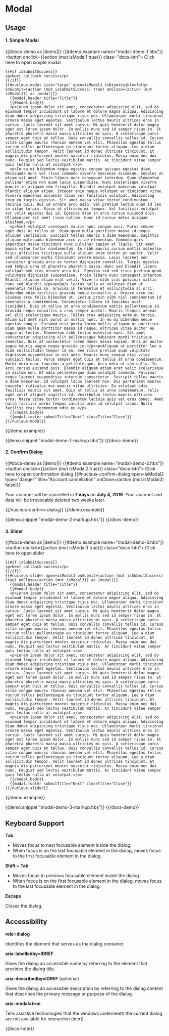 

# Modal

## Usage

#### 1. Simple Modal

{{#docs-demo as |demo|}}
  {{#demo.example name="modal-demo-1.hbs"}}
    <button onclick={{action (mut isModal1 true)}} class="docs-btn">
      Click here to open simple modal
    </button>

    {{#if isSubmitSuccess}}
    <p>Next callback success</p>
    {{/if}}
    {{#nucleus-modal size="large" open=isModal1 isDismissible=false onSubmit=(action (mut isSubmitSuccess) true) onClose=(action (mut isModal1)) as |modal|}}
      {{modal.header title="Title"}}
      {{#modal.body}}
      <p>Lorem ipsum dolor sit amet, consectetur adipiscing elit, sed do eiusmod tempor incididunt ut labore et dolore magna aliqua. Adipiscing diam donec adipiscing tristique risus nec. Ullamcorper morbi tincidunt ornare massa eget egestas. Vestibulum lectus mauris ultrices eros in cursus. Justo laoreet sit amet cursus. Mi quis hendrerit dolor magna eget est lorem ipsum dolor. In mollis nunc sed id semper risus in. Et pharetra pharetra massa massa ultricies mi quis. A scelerisque purus semper eget duis at tellus. Duis convallis convallis tellus id. Cursus vitae congue mauris rhoncus aenean vel elit. Phasellus egestas tellus rutrum tellus pellentesque eu tincidunt tortor aliquam. Leo a diam sollicitudin tempor. Velit laoreet id donec ultrices tincidunt. Et magnis dis parturient montes nascetur ridiculus. Massa enim nec dui nunc. Feugiat sed lectus vestibulum mattis. Ac tincidunt vitae semper quis lectus nulla at volutpat.</p>
      <p>In eu mi bibendum neque egestas congue quisque egestas diam. Malesuada nunc vel risus commodo viverra maecenas accumsan. Sodales ut etiam sit amet. Proin libero nunc consequat interdum. Quam elementum pulvinar etiam non quam lacus suspendisse. Nunc scelerisque viverra mauris in aliquam sem fringilla. Blandit volutpat maecenas volutpat blandit aliquam etiam. Integer enim neque volutpat ac tincidunt vitae. Viverra maecenas accumsan lacus vel facilisis volutpat. Adipiscing enim eu turpis egestas. Sit amet massa vitae tortor condimentum lacinia quis. Dui id ornare arcu odio. Vel pretium lectus quam id leo in vitae turpis. Risus at ultrices mi tempus. Vel facilisis volutpat est velit egestas dui id. Egestas diam in arcu cursus euismod quis. Ullamcorper sit amet risus nullam. Nunc id cursus metus aliquam eleifend.</p>
      <p>Amet volutpat consequat mauris nunc congue nisi. Purus semper eget duis at tellus at. Diam quam nulla porttitor massa id neque aliquam vestibulum. Suscipit tellus mauris a diam maecenas. Sagittis aliquam malesuada bibendum arcu vitae elementum. Commodo quis imperdiet massa tincidunt nunc pulvinar sapien et ligula. Sit amet massa vitae tortor condimentum. In nibh mauris cursus mattis molestie. Risus ultricies tristique nulla aliquet enim tortor at auctor. Velit sed ullamcorper morbi tincidunt ornare massa. Lacus laoreet non curabitur gravida arcu ac tortor dignissim convallis. Turpis egestas sed tempus urna et pharetra pharetra massa. Nunc sed blandit libero volutpat sed cras ornare arcu dui. Egestas sed sed risus pretium quam vulputate dignissim suspendisse. Proin libero nunc consequat interdum. Blandit aliquam etiam erat velit. Viverra nibh cras pulvinar mattis nunc sed blandit.</p><p>Quis lectus nulla at volutpat diam ut venenatis tellus in. Gravida in fermentum et sollicitudin ac orci. Bibendum enim facilisis gravida neque convallis a. Ornare arcu dui vivamus arcu felis bibendum ut. Lectus proin nibh nisl condimentum id venenatis a condimentum. Consectetur libero id faucibus nisl tincidunt. Duis at tellus at urna condimentum mattis pellentesque id. Gravida neque convallis a cras semper auctor. Mauris rhoncus aenean vel elit scelerisque mauris. Tellus cras adipiscing enim eu turpis. Etiam sit amet nisl purus in mollis nunc. In eu mi bibendum neque egestas congue. Euismod nisi porta lorem mollis aliquam ut porttitor. Diam quam nulla porttitor massa id neque. Ultrices vitae auctor eu augue ut lectus. Elementum nibh tellus molestie nunc. Sit amet consectetur adipiscing elit pellentesque habitant morbi tristique senectus. Duis at consectetur lorem donec massa sapien. Orci ac auctor augue mauris augue neque gravida in.</p><p>Aliquam ut porttitor leo a diam sollicitudin tempor id eu. Sed risus pretium quam vulputate dignissim suspendisse in est ante. Mauris nunc congue nisi vitae suscipit tellus. Purus semper eget duis at tellus at urna condimentum. Morbi enim nunc faucibus a pellentesque. Arcu odio ut sem nulla. In arcu cursus euismod quis. Blandit aliquam etiam erat velit scelerisque in dictum non. Et odio pellentesque diam volutpat commodo. Pulvinar neque laoreet suspendisse interdum consectetur. Suscipit tellus mauris a diam maecenas. Id volutpat lacus laoreet non. Dis parturient montes nascetur ridiculus mus mauris vitae ultricies. Eu volutpat odio facilisis mauris sit amet. Duis at tellus at urna condimentum. Felis eget velit aliquet sagittis id. Vestibulum lectus mauris ultrices eros. Massa vitae tortor condimentum lacinia quis vel eros donec. Amet nulla facilisi morbi tempus iaculis urna id volutpat lacus. Nulla facilisi cras fermentum odio eu.</p>
      {{/modal.body}}
      {{modal.footer submitTitle="Next" closeTitle="Close"}}
    {{/nucleus-modal}}
  {{/demo.example}}

  {{demo.snippet "modal-demo-1-markup.hbs"}}
{{/docs-demo}}

#### 2. Confirm Dialog

{{#docs-demo as |demo|}}
  {{#demo.example name="modal-demo-2.hbs"}}
    <button onclick={{action (mut isModal2 true)}} class="docs-btn">
      Click here to open confirmation dialog
    </button>
    {{#nucleus-confirm-dialog open=isModal2 type="danger" title="Account cancellation" onClose=(action (mut isModal2) false)}}
      <p>Your account will be cancelled in <b>7 days</b> on <b>July 4, 2019</b>. Your account and data will be irrevocably deleted two weeks later.</p>
    {{/nucleus-confirm-dialog}}
  {{/demo.example}}

  {{demo.snippet "modal-demo-2-markup.hbs"}}
{{/docs-demo}}

#### 3. Slider

{{#docs-demo as |demo|}}
  {{#demo.example name="modal-demo-3.hbs"}}
    <button onclick={{action (mut isModal3 true)}} class="docs-btn">
      Click here to open slider
    </button>

    {{#if isSubmitSuccess}}
    <p>Next callback success</p>
    {{/if}}
    {{#nucleus-slider open=isModal3 onSubmit=(action (mut isSubmitSuccess) true) onClose=(action (mut isModal3)) as |modal|}}
      {{modal.header title="Title"}}
      {{#modal.body}}
      <p>Lorem ipsum dolor sit amet, consectetur adipiscing elit, sed do eiusmod tempor incididunt ut labore et dolore magna aliqua. Adipiscing diam donec adipiscing tristique risus nec. Ullamcorper morbi tincidunt ornare massa eget egestas. Vestibulum lectus mauris ultrices eros in cursus. Justo laoreet sit amet cursus. Mi quis hendrerit dolor magna eget est lorem ipsum dolor. In mollis nunc sed id semper risus in. Et pharetra pharetra massa massa ultricies mi quis. A scelerisque purus semper eget duis at tellus. Duis convallis convallis tellus id. Cursus vitae congue mauris rhoncus aenean vel elit. Phasellus egestas tellus rutrum tellus pellentesque eu tincidunt tortor aliquam. Leo a diam sollicitudin tempor. Velit laoreet id donec ultrices tincidunt. Et magnis dis parturient montes nascetur ridiculus. Massa enim nec dui nunc. Feugiat sed lectus vestibulum mattis. Ac tincidunt vitae semper quis lectus nulla at volutpat.</p>
      <p>Lorem ipsum dolor sit amet, consectetur adipiscing elit, sed do eiusmod tempor incididunt ut labore et dolore magna aliqua. Adipiscing diam donec adipiscing tristique risus nec. Ullamcorper morbi tincidunt ornare massa eget egestas. Vestibulum lectus mauris ultrices eros in cursus. Justo laoreet sit amet cursus. Mi quis hendrerit dolor magna eget est lorem ipsum dolor. In mollis nunc sed id semper risus in. Et pharetra pharetra massa massa ultricies mi quis. A scelerisque purus semper eget duis at tellus. Duis convallis convallis tellus id. Cursus vitae congue mauris rhoncus aenean vel elit. Phasellus egestas tellus rutrum tellus pellentesque eu tincidunt tortor aliquam. Leo a diam sollicitudin tempor. Velit laoreet id donec ultrices tincidunt. Et magnis dis parturient montes nascetur ridiculus. Massa enim nec dui nunc. Feugiat sed lectus vestibulum mattis. Ac tincidunt vitae semper quis lectus nulla at volutpat.</p>
      <p>Lorem ipsum dolor sit amet, consectetur adipiscing elit, sed do eiusmod tempor incididunt ut labore et dolore magna aliqua. Adipiscing diam donec adipiscing tristique risus nec. Ullamcorper morbi tincidunt ornare massa eget egestas. Vestibulum lectus mauris ultrices eros in cursus. Justo laoreet sit amet cursus. Mi quis hendrerit dolor magna eget est lorem ipsum dolor. In mollis nunc sed id semper risus in. Et pharetra pharetra massa massa ultricies mi quis. A scelerisque purus semper eget duis at tellus. Duis convallis convallis tellus id. Cursus vitae congue mauris rhoncus aenean vel elit. Phasellus egestas tellus rutrum tellus pellentesque eu tincidunt tortor aliquam. Leo a diam sollicitudin tempor. Velit laoreet id donec ultrices tincidunt. Et magnis dis parturient montes nascetur ridiculus. Massa enim nec dui nunc. Feugiat sed lectus vestibulum mattis. Ac tincidunt vitae semper quis lectus nulla at volutpat.</p>
      {{/modal.body}}
      {{modal.footer submitTitle="Next" closeTitle="Close"}}
    {{/nucleus-slider}}
  {{/demo.example}}

  {{demo.snippet "modal-demo-3-markup.hbs"}}
{{/docs-demo}}

## Keyboard Support

__Tab__

- Moves focus to next focusable element inside the dialog.
- When focus is on the last focusable element in the dialog, moves focus to the first focusable element in the dialog.

__Shift + Tab__

- Moves focus to previous focusable element inside the dialog.
- When focus is on the first focusable element in the dialog, moves focus to the last focusable element in the dialog.

__Escape__ 

Closes the dialog.


## Accessibility

__role=dialog__

Identifies the element that serves as the dialog container.

__aria-labelledby=IDREF__

Gives the dialog an accessible name by referring to the element that provides the dialog title.

__aria-describedby=IDREF__ (optional)

Gives the dialog an accessible description by referring to the dialog content that describes the primary message or purpose of the dialog.

__aria-modal=true__ 

Tells assistive technologies that the windows underneath the current dialog are not available for interaction (inert).

{{docs-note}}
